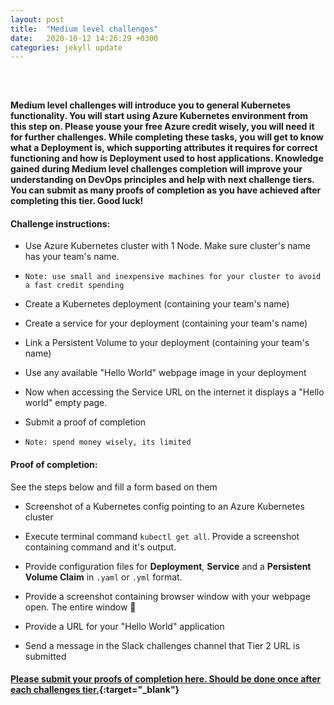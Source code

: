 ```yaml
---
layout: post
title:  "Medium level challenges"
date:   2020-10-12 14:26:29 +0300
categories: jekyll update
---
```


<header style="margin-top: -186px; padding-bottom: 160px; margin-left: 400px;">
   <a href="https://metatavu.fi">
   <img src="/xamk-challenges/media/metatavu-logo.png" style="max-width: 100px;"
      alt="Jekyll logo" />
   </a>
</header>

#### Medium level challenges will introduce you to general Kubernetes functionality. You will start using Azure Kubernetes environment from this step on. Please youse your free Azure credit wisely, you will need it for further challenges. While completing these tasks, you will get to know what a Deployment is, which supporting attributes it requires for correct functioning and how is Deployment used to host applications. Knowledge gained during Medium level challenges completion will improve your understanding on DevOps principles and help with next challenge tiers. You can submit as many proofs of completion as you have achieved after completing this tier. Good luck!

#### Challenge instructions:

- Use Azure Kubernetes cluster with 1 Node. Make sure cluster's name has your team's name.

- ```Note: use small and inexpensive machines for your cluster to avoid a fast credit spending```

- Create a Kubernetes deployment (containing your team's name)

- Create a service for your deployment (containing your team's name)

- Link a Persistent Volume to your deployment (containing your team's name)

- Use any available "Hello World" webpage image in your deployment

- Now when accessing the Service URL on the internet it displays a "Hello world" empty page.

- Submit a proof of completion

- ```Note: spend money wisely, its limited```

#### Proof of completion:

See the steps below and fill a form based on them

- Screenshot of a Kubernetes config pointing to an Azure Kubernetes cluster

- Execute terminal command ```kubectl get all```. Provide a screenshot containing command and it's output.

- Provide configuration files for **Deployment**, **Service** and a **Persistent Volume Claim** in ```.yaml``` or ```.yml``` format.

- Provide a screenshot containing browser window with your webpage open. The entire window 🙂

- Provide a URL for your "Hello World" application

- Send a message in the Slack challenges channel that Tier 2 URL is submitted

#### [Please submit your proofs of completion here. Should be done once after each challenges tier.](https://docs.google.com/forms/d/e/1FAIpQLScpQD2eibV-BE_jN5JDPA8n0T8WCns0miVInElb0v5N8VD3Bw/viewform?usp=sf_link){:target="_blank"}
